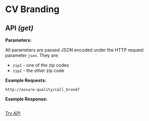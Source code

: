 # CV Branding

## API *(get)*

**Parameters:**

All parameters are passed JSON encoded under the HTTP request parameter `json`.  They are:

- `zip1` - one of the zip codes
- `zip2` - the other zip code

**Example Requests:**

```
http://assure-quality/call_brand?
```

**Example Response:**

```json

```

[Try API]()
